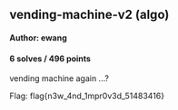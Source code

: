 ## vending-machine-v2 (algo)
#### Author: ewang
#### 6 solves / 496 points

vending machine again ...?

Flag: flag{n3w_4nd_1mpr0v3d_51483416}

